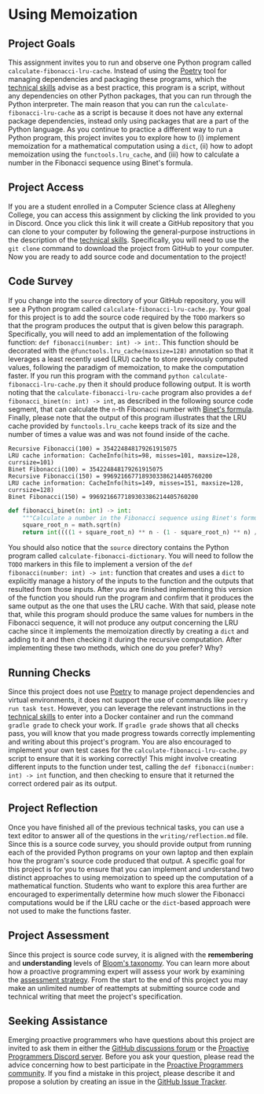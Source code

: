 # Using Memoization

## Project Goals

This assignment invites you to run and observe one Python program called
`calculate-fibonacci-lru-cache`. Instead of using the
[Poetry](https://python-poetry.org/) tool for managing dependencies and
packaging these programs, which the [technical
skills](/proactive-skills/introduction-proactive-skills/) advise as a
best practice, this program is a script, without any dependencies on
other Python packages, that you can run through the Python interpreter.
The main reason that you can run the `calculate-fibonacci-lru-cache` as
a script is because it does not have any external package dependencies,
instead only using packages that are a part of the Python language. As
you continue to practice a different way to run a Python program, this
project invites you to explore how to (i) implement memoization for a
mathematical computation using a `dict`, (ii) how to adopt memoization
using the `functools.lru_cache`, and (iii) how to calculate a number in
the Fibonacci sequence using Binet's formula.

## Project Access

If you are a student enrolled in a Computer Science class at Allegheny College,
you can access this assignment by clicking the link provided to you in Discord.
Once you click this link it will create a GitHub repository that you can clone
to your computer by following the general-purpose instructions in the
description of the [technical
skills](/proactive-skills/introduction-proactive-skills/). Specifically, you
will need to use the `git clone` command to download the project from GitHub to
your computer. Now you are ready to add source code and documentation to the
project!

## Code Survey

If you change into the `source` directory of your GitHub repository, you will
see a Python program called `calculate-fibonacci-lru-cache.py`. Your goal for
this project is to add the source code required by the `TODO` markers so that
the program produces the output that is given below this paragraph.
Specifically, you will need to add an implementation of the following function:
`def fibonacci(number: int) -> int:`. This function should be decorated with the
`@functools.lru_cache(maxsize=128)` annotation so that it leverages a least
recently used (LRU) cache to store previously computed values, following the
paradigm of memoization, to make the computation faster. If you run this program
with the command `python calculate-fibonacci-lru-cache.py` then it should
produce following output. It is worth noting that the
`calculate-fibonacci-lru-cache` program also provides a `def fibonacci_binet(n:
int) -> int`, as described in the following source code segment, that can
calculate the `n`-th Fibonacci number with [Binet's
formula](https://artofproblemsolving.com/wiki/index.php/Binet%27s_Formula).
Finally, please note that the output of this program illustrates that the LRU
cache provided by `functools.lru_cache` keeps track of its size and the number
of times a value was and was not found inside of the cache.

```text
Recursive Fibonacci(100) = 354224848179261915075
LRU cache information: CacheInfo(hits=98, misses=101, maxsize=128, currsize=101)
Binet Fibonacci(100) = 354224848179261915075
Recursive Fibonacci(150) = 9969216677189303386214405760200
LRU cache information: CacheInfo(hits=149, misses=151, maxsize=128, currsize=128)
Binet Fibonacci(150) = 9969216677189303386214405760200
```
```python linenums="1"
def fibonacci_binet(n: int) -> int:
    """Calculate a number in the Fibonacci sequence using Binet's formula."""
    square_root_n = math.sqrt(n)
    return int((((1 + square_root_n) ** n - (1 - square_root_n) ** n) / (2 ** n * square_root_n)))
```

You should also notice that the `source` directory contains the Python program
called `calculate-fibonacci-dictionary`. You will need to follow the `TODO`
markers in this file to implement a version of the `def fibonacci(number: int)
-> int:` function that creates and uses a `dict` to explicitly manage a history
of the inputs to the function and the outputs that resulted from those inputs.
After you are finished implementing this version of the function you should run
the program and confirm that it produces the same output as the one that uses
the LRU cache. With that said, please note that, while this program should
produce the same values for numbers in the Fibonacci sequence, it will not
produce any output concerning the LRU cache since it implements the memoization
directly by creating a `dict` and adding to it and then checking it during the
recursive computation. After implementing these two methods, which one do you
prefer? Why?

## Running Checks

Since this project does not use [Poetry](https://python-poetry.org/) to manage
project dependencies and virtual environments, it does not support the use of
commands like `poetry run task test`. However, you can leverage the relevant
instructions in the [technical
skills](/proactive-skills/introduction-proactive-skills/) to enter into a Docker
container and run the command `gradle grade` to check your work. If `gradle
grade` shows that all checks pass, you will know that you made progress towards
correctly implementing and writing about this project's program. You are also
encouraged to implement your own test cases for the
`calculate-fibonacci-lru-cache.py` script to ensure that it is working
correctly! This might involve creating different inputs to the function under
test, calling the `def fibonacci(number: int) -> int` function, and then
checking to ensure that it returned the correct ordered pair as its output.

## Project Reflection

Once you have finished all of the previous technical tasks, you can use a text
editor to answer all of the questions in the `writing/reflection.md` file. Since
this is a source code survey, you should provide output from running each of the
provided Python programs on your own laptop and then explain how the program's
source code produced that output. A specific goal for this project is for you to
ensure that you can implement and understand two distinct approaches to using
memoization to speed up the computation of a mathematical function. Students who
want to explore this area further are encouraged to experimentally determine how
much slower the Fibonacci computations would be if the LRU cache or the
`dict`-based approach were not used to make the functions faster.

## Project Assessment

Since this project is source code survey, it is aligned with the **remembering**
and **understanding** levels of [Bloom's
taxonomy](proactive-learning/blooms-taxonomy/). You can learn more about how a
proactive programming expert will assess your work by examining the [assessment
strategy](/proactive-learning/assessment-strategy/). From the start to the end
of this project you may make an unlimited number of reattempts at submitting
source code and technical writing that meet the project's specification.

## Seeking Assistance

Emerging proactive programmers who have questions about this project are invited
to ask them in either the [GitHub discussions
forum](https://github.com/ProactiveProgrammers/www.proactiveprogrammers.com/discussions)
or the [Proactive Programmers Discord server](https://discord.gg/kjah8MFYbR).
Before you ask your question, please read the advice concerning how to best
participate in the [Proactive Programmers
community](https://proactiveprogrammers.com/proactive-community/community-connections/).
If you find a mistake in this project, please describe it and propose a solution
by creating an issue in the [GitHub Issue
Tracker](https://github.com/ProactiveProgrammers/www.proactiveprogrammers.com/issues).
